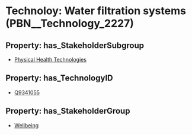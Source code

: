 # Technoloy: __Water filtration systems__ (PBN__Technology_2227)

## Property: has_StakeholderSubgroup

* [Physical Health Technologies](PBN__TechSubgroup_59)

## Property: has_TechnologyID

* [Q9341055](Q9341055)

## Property: has_StakeholderGroup

* [Wellbeing](PBN__TechGroup_2)

